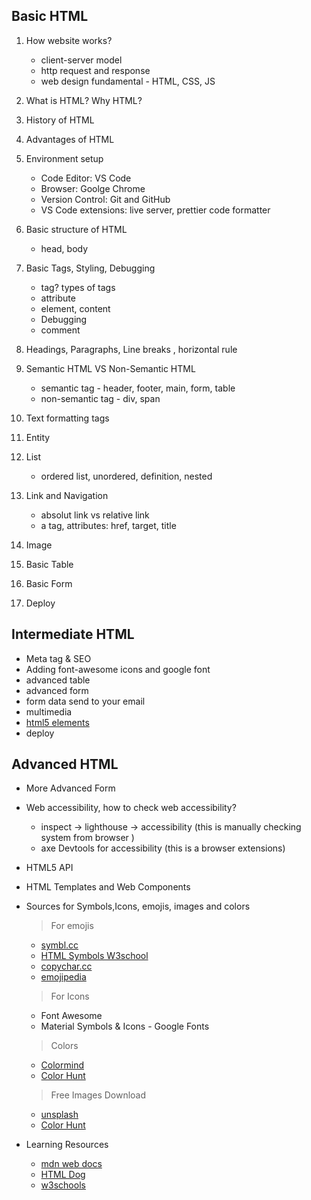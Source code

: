 ## Basic HTML

1. How website works?

   - client-server model
   - http request and response
   - web design fundamental - HTML, CSS, JS


2. What is HTML? Why HTML?
3. History of HTML
4. Advantages of HTML
5. Environment setup

   - Code Editor: VS Code
   - Browser: Goolge Chrome
   - Version Control: Git and GitHub
   - VS Code extensions: live server, prettier code formatter

6. Basic structure of HTML
   - head, body
7. Basic Tags, Styling, Debugging
   - tag? types of tags
   - attribute
   - element, content
   - Debugging
   - comment
8. Headings, Paragraphs, Line breaks , horizontal rule
9. Semantic HTML VS Non-Semantic HTML

   - semantic tag - header, footer, main, form, table
   - non-semantic tag - div, span

10. Text formatting tags
11. Entity
12. List
    - ordered list, unordered, definition, nested
13. Link and Navigation
    - absolut link vs relative link
    - a tag, attributes: href, target, title
14. Image
15. Basic Table
16. Basic Form
17. Deploy

## Intermediate HTML

- Meta tag & SEO
- Adding font-awesome icons and google font
- advanced table
- advanced form
- form data send to your email
- multimedia
- [html5 elements](https://www.tutorialrepublic.com/html-reference/html5-tags.php)
- deploy

## Advanced HTML
- More Advanced Form
- Web accessibility, how to check web accessibility?
  
   - inspect -> lighthouse -> accessibility (this is manually checking system from browser )
   - axe Devtools for accessibility (this is a browser extensions)
         
- HTML5 API
- HTML Templates and Web Components
- Sources for Symbols,Icons, emojis, images and colors
  > For emojis
   - [symbl.cc](https://symbl.cc/en/)
   - [HTML Symbols W3school](https://www.w3schools.com/html/html_symbols.asp)
   - [copychar.cc](https://copychar.cc/)
   - [emojipedia](https://emojipedia.org/)

    
   > For Icons
   - Font Awesome
   - Material Symbols & Icons - Google Fonts
     
   > Colors
   -  [Colormind](http://colormind.io/)
   -  [Color Hunt](https://colorhunt.co/)

   > Free Images Download
   -  [unsplash](https://unsplash.com/)
   -  [Color Hunt](https://colorhunt.co/)


- Learning Resources
    - [mdn web docs](https://developer.mozilla.org/en-US/docs/Web/HTML)
    - [HTML Dog](https://www.htmldog.com/guides/html/)
    - [w3schools](https://www.w3schools.com/html/default.asp)



